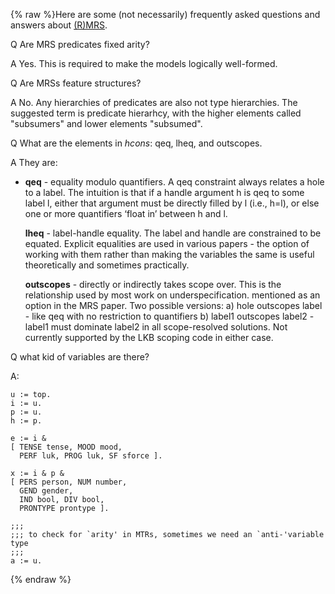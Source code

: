 {% raw %}Here are some (not necessarily) frequently asked questions and answers
about [(R)MRS](RmrsTop).

Q Are MRS predicates fixed arity?

A Yes. This is required to make the models logically well-formed.

Q Are MRSs feature structures?

A No. Any hierarchies of predicates are also not type hierarchies. The
suggested term is predicate hierarhcy, with the higher elements called
"subsumers" and lower elements "subsumed".

Q What are the elements in *hcons*: qeq, lheq, and outscopes.

A They are:

- **qeq** - equality modulo quantifiers. A qeq constraint always
relates a hole to a label. The intuition is that if a handle
argument h is qeq to some label l, either that argument must be
directly filled by l (i.e., h=l), or else one or more quantifiers
‘float in’ between h and l.
  
  **lheq** - label-handle equality. The label and handle are
constrained to be equated. Explicit equalities are used in various
papers - the option of working with them rather than making the
variables the same is useful theoretically and sometimes
practically.
  
  **outscopes** - directly or indirectly takes scope over. This is the
relationship used by most work on underspecification. mentioned as
an option in the MRS paper. Two possible versions: a) hole outscopes
label - like qeq with no restriction to quantifiers b) label1
outscopes label2 - label1 must dominate label2 in all scope-resolved
solutions. Not currently supported by the LKB scoping code in either
case.

Q what kid of variables are there?

A:

    u := top.
    i := u.
    p := u.
    h := p.
    
    e := i & 
    [ TENSE tense, MOOD mood, 
      PERF luk, PROG luk, SF sforce ].
    
    x := i & p & 
    [ PERS person, NUM number,
      GEND gender, 
      IND bool, DIV bool,
      PRONTYPE prontype ].
    
    ;;;
    ;;; to check for `arity' in MTRs, sometimes we need an `anti-'variable type
    ;;;
    a := u.
{% endraw %}
